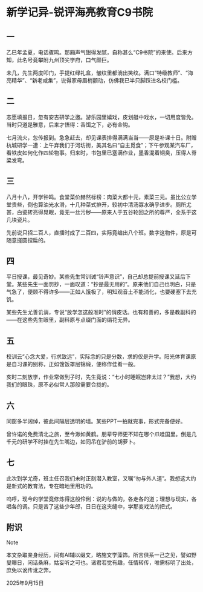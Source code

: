 # 新学记异-锐评海亮教育C9书院

## 一

乙巳年孟夏，电话骤鸣。那厢声气甜得发腻，自称甚么“C9书院”的来使。后来方知，此名号竟攀附九州顶尖学府，口气颇巨。

未几，先生两度叩门，手提红绿礼盒，皱纹里都淌出笑纹。满口“特级教师”、“海亮精华”、“新老咸集”，说得家母眉梢颤动，仿佛我已半只脚踩进名校门槛。

## 二

志愿填报日，忽有安吉研学之邀。游乐园里嬉戏，皮划艇中戏水，一切用度皆免。当时只道是雅意，后来才悟得：香饵之下，必有金钩。

七月流火，忽传报到。急急赶去，却见课表排得满满当当——原是补课十日。附赠杭城研学一遭：上午弃我们于河坊街，美其名曰“自主觅食”；下午参观某汽车厂，看铁皮如何化作四轮物事。归来时，书包里已塞满作业，墨香混着铜臭，压得人脊梁发弯。

## 三

八月十八，开学钟鸣。食堂菜价赫然标榜：肉菜大都十元，素菜三元。虽比公立学堂贵些，倒也算油光水滑，十几种菜式排开，较初中清汤寡水确乎进步。厕所尤甚，白瓷砖亮得晃眼，竟无一丝污秽——原来人于五谷轮回之所的尊严，全系于这几块瓷片。

先前说只招二百人，直播时成了二百四，实际竟编出八个班。数字这物件，原是可随意搓圆捏扁的。

## 四

平日授课，最见奇妙。某些先生常训诫“铃声意识”，自己却总提前授课又延后下堂。某些先生一面罚抄，一面叹道：“抄是最无用的”。原来他们自己也明白，只是气急了，便顾不得许多——正如人饿极了，明知观音土不能消化，也要硬塞下去充饥。

某些先生尤善讥诮，专说“放学怎这般准时”的俏皮话。也有和善的，多是教副科的——在这些先生眼里，副科原与点缀门面的绢花无异。

## 五

校训云“心念大爱，行求致远”，实际念的只是分数，求的仅是升学。阳光体育课原是自习课的别称，正如馊饭罩层锦缎，便称作佳肴一般。

亥时二刻放学，作业常做到子时，先生竟说：“七小时睡眠岂非太过？”我想，大约我们的眼珠，原不必似常人那般需要合拢的。

## 六

同窗多半阔绰，彼此间隔层透明的墙。某些PPT一拍就完事，形式完备便好。

曾许诺的免费清北之旅，至今渺如黄鹤。朋辈导师更不知在哪个爪哇国里。倒是几千元的研学不时挂在先生嘴边，如同吊在驴前的胡萝卜。

## 七

此次到学尤奇，班主任召我们未时正刻潜入教室，又嘱“勿与外人道”。我想这大约是新式的教育法，专在暗地里用功的。

呜呼，现今的学堂竟修炼得这般伶俐：说的与做的，各走各的道；理想与现实，各唱各的调。只是苦了这些少年郎，日日在这夹缝中，学那变戏法的把式。

## 附识
> [!NOTE]
> 本文杂取亲身经历，间有AI辅以缀文，略施文学藻饰。所言俱系一己之见，譬如野叟曝日，闲话桑麻，姑妄听之可也。诸君若觉有趣，任情转传，唯需标明了出处，庶免以讹传讹之弊。

2025年9月15日